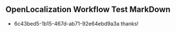 ## OpenLocalization Workflow Test MarkDown
* 6c43bed5-1b15-467d-ab71-92e64ebd9a3a thanks!

<!--HONumber=Aug16_HO3-->


